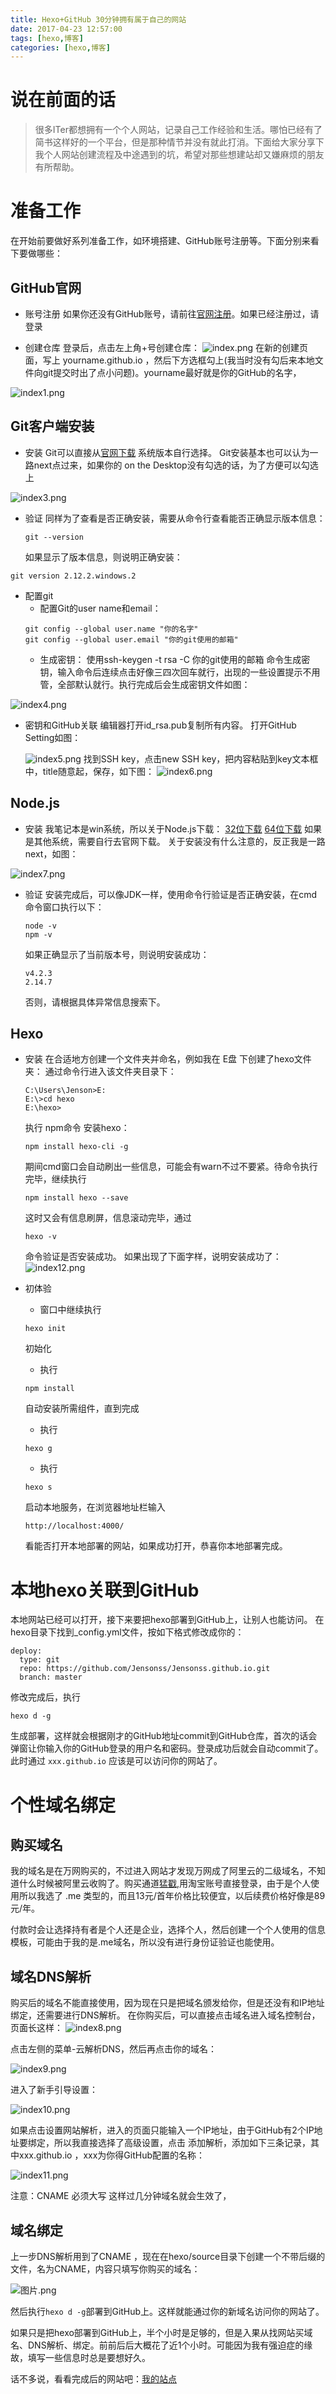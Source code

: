 ```yaml
---
title: Hexo+GitHub 30分钟拥有属于自己的网站
date: 2017-04-23 12:57:00
tags: [hexo,博客]
categories: [hexo,博客]
---
```

# 说在前面的话

>很多ITer都想拥有一个个人网站，记录自己工作经验和生活。哪怕已经有了简书这样好的一个平台，但是那种情节并没有就此打消。下面给大家分享下我个人网站创建流程及中途遇到的坑，希望对那些想建站却又嫌麻烦的朋友有所帮助。

# 准备工作
在开始前要做好系列准备工作，如环境搭建、GitHub账号注册等。下面分别来看下要做哪些：

<!-- more -->

## GitHub官网
- 账号注册
  如果你还没有GitHub账号，请前往[官网注册](https://github.com/)。如果已经注册过，请登录

- 创建仓库
  登录后，点击左上角+号创建仓库：
  ![index.png](http://upload-images.jianshu.io/upload_images/1796052-076ccee5f6f8713c.png?imageMogr2/auto-orient/strip%7CimageView2/2/w/1240)
   在新的创建页面，写上   yourname.github.io ，然后下方选框勾上(我当时没有勾后来本地文件向git提交时出了点小问题)。yourname最好就是你的GitHub的名字，

![index1.png](http://upload-images.jianshu.io/upload_images/1796052-68a0ed4e1dd8fc95.png?imageMogr2/auto-orient/strip%7CimageView2/2/w/1240)

## Git客户端安装

- 安装
  Git可以直接从[官网下载](https://git-scm.com/downloads) 系统版本自行选择。
  Git安装基本也可以认为一路next点过来，如果你的 on the Desktop没有勾选的话，为了方便可以勾选上

![index3.png](http://upload-images.jianshu.io/upload_images/1796052-1b1909354d7db0bb.png?imageMogr2/auto-orient/strip%7CimageView2/2/w/1240)

- 验证
  同样为了查看是否正确安装，需要从命令行查看能否正确显示版本信息：
  ```
  git --version
  ```
  如果显示了版本信息，则说明正确安装：
```
git version 2.12.2.windows.2
```
- 配置git
  - 配置Git的user name和email：
  ```
  git config --global user.name "你的名字"
  git config --global user.email "你的git使用的邮箱"
  ```
  - 生成密钥：
    使用ssh-keygen -t rsa -C 你的git使用的邮箱 命令生成密钥，输入命令后连续点击好像三四次回车就行，出现的一些设置提示不用管，全部默认就行。执行完成后会生成密钥文件如图：

![index4.png](http://upload-images.jianshu.io/upload_images/1796052-6a752a526843a255.png?imageMogr2/auto-orient/strip%7CimageView2/2/w/1240)

- 密钥和GitHub关联
  编辑器打开id_rsa.pub复制所有内容。
  打开GitHub Setting如图：

  ![index5.png](http://upload-images.jianshu.io/upload_images/1796052-fbd7fecb18c1669f.png?imageMogr2/auto-orient/strip%7CimageView2/2/w/1240)
   找到SSH key，点击new SSH key，把内容粘贴到key文本框中，title随意起，保存，如下图：
  ![index6.png](http://upload-images.jianshu.io/upload_images/1796052-091de6d5aa8682a9.png?imageMogr2/auto-orient/strip%7CimageView2/2/w/1240)

## Node.js
- 安装
  我笔记本是win系统，所以关于Node.js下载：
   [32位下载](https://nodejs.org/dist/v4.2.3/node-v4.2.3-x86.msi) 
   [64位下载](https://nodejs.org/dist/v4.2.3/node-v4.2.3-x64.msi)
   如果是其他系统，需要自行去官网下载。
   关于安装没有什么注意的，反正我是一路next，如图：

![index7.png](http://upload-images.jianshu.io/upload_images/1796052-c67fd55dd0a8089a.png?imageMogr2/auto-orient/strip%7CimageView2/2/w/1240)

- 验证
  安装完成后，可以像JDK一样，使用命令行验证是否正确安装，在cmd命令窗口执行以下：
  ```
  node -v
  npm -v
  ```
  如果正确显示了当前版本号，则说明安装成功：

  ```
  v4.2.3
  2.14.7
  ```
  否则，请根据具体异常信息搜索下。

## Hexo
- 安装
  在合适地方创建一个文件夹并命名，例如我在 E盘 下创建了hexo文件夹：
  通过命令行进入该文件夹目录下：
  ```
  C:\Users\Jenson>E:
  E:\>cd hexo
  E:\hexo>
  ```
  执行 npm命令 安装hexo：
  ```
  npm install hexo-cli -g
  ```
  期间cmd窗口会自动刷出一些信息，可能会有warn不过不要紧。待命令执行完毕，继续执行
  ```
  npm install hexo --save
  ```
  这时又会有信息刷屏，信息滚动完毕，通过

  ```
  hexo -v
  ```
  命令验证是否安装成功。
  如果出现了下面字样，说明安装成功了：
  ![index12.png](http://upload-images.jianshu.io/upload_images/1796052-89811acc016bd532.png?imageMogr2/auto-orient/strip%7CimageView2/2/w/1240)

- 初体验
  - 窗口中继续执行
  ``` 
  hexo init 
  ```
  初始化
  - 执行
  ```
  npm install
  ```
  自动安装所需组件，直到完成
  - 执行
  ```
  hexo g
  ```
  - 执行
  ```
  hexo s
  ```
  启动本地服务，在浏览器地址栏输入
  ```
  http://localhost:4000/
  ```
  看能否打开本地部署的网站，如果成功打开，恭喜你本地部署完成。

# 本地hexo关联到GitHub

本地网站已经可以打开，接下来要把hexo部署到GitHub上，让别人也能访问。
在hexo目录下找到_config.yml文件，按如下格式修改成你的：
```
deploy:
  type: git
  repo: https://github.com/Jensonss/Jensonss.github.io.git
  branch: master
```
修改完成后，执行
```
hexo d -g
```
生成部署，这样就会根据刚才的GitHub地址commit到GitHub仓库，首次的话会弹窗让你输入你的GitHub登录的用户名和密码。登录成功后就会自动commit了。
此时通过 ```xxx.github.io``` 应该是可以访问你的网站了。

# 个性域名绑定


## 购买域名

我的域名是在万网购买的，不过进入网站才发现万网成了阿里云的二级域名，不知道什么时候被阿里云收购了。购买通道[猛戳](https://wanwang.aliyun.com/),用淘宝账号直接登录，由于是个人使用所以我选了 .me 类型的，而且13元/首年价格比较便宜，以后续费价格好像是89元/年。

付款时会让选择持有者是个人还是企业，选择个人，然后创建一个个人使用的信息模板，可能由于我的是.me域名，所以没有进行身份证验证也能使用。

## 域名DNS解析
购买后的域名不能直接使用，因为现在只是把域名颁发给你，但是还没有和IP地址绑定，还需要进行DNS解析。
在你购买后，可以直接点击域名进入域名控制台，页面长这样：
![index8.png](http://upload-images.jianshu.io/upload_images/1796052-d32c7d57b43b7559.png?imageMogr2/auto-orient/strip%7CimageView2/2/w/1240)

点击左侧的菜单-云解析DNS，然后再点击你的域名：

![index9.png](http://upload-images.jianshu.io/upload_images/1796052-bbca539b61e74602.png?imageMogr2/auto-orient/strip%7CimageView2/2/w/1240)

进入了新手引导设置：

![index10.png](http://upload-images.jianshu.io/upload_images/1796052-97f979d9b478abb8.png?imageMogr2/auto-orient/strip%7CimageView2/2/w/1240)

如果点击设置网站解析，进入的页面只能输入一个IP地址，由于GitHub有2个IP地址要绑定，所以我直接选择了高级设置，点击 添加解析，添加如下三条记录，其中xxx.github.io  ，xxx为你得GitHub配置的名称：

![index11.png](http://upload-images.jianshu.io/upload_images/1796052-15f930f4842f9ba2.png?imageMogr2/auto-orient/strip%7CimageView2/2/w/1240)

注意：CNAME 必须大写
这样过几分钟域名就会生效了，



## 域名绑定
上一步DNS解析用到了CNAME ，现在在hexo/source目录下创建一个不带后缀的文件，名为CNAME，内容只填写你购买的域名：

![图片.png](http://upload-images.jianshu.io/upload_images/1796052-617ebc06eda88723.png?imageMogr2/auto-orient/strip%7CimageView2/2/w/1240)

然后执行```hexo d -g```部署到GitHub上。这样就能通过你的新域名访问你的网站了。

如果只是把hexo部署到GitHub上，半个小时是足够的，但是入果从找网站买域名、DNS解析、绑定。前前后后大概花了近1个小时。可能因为我有强迫症的缘故，填写一些信息时总是要想好久。

话不多说，看看完成后的网站吧：[我的站点](www.jensondev.me)